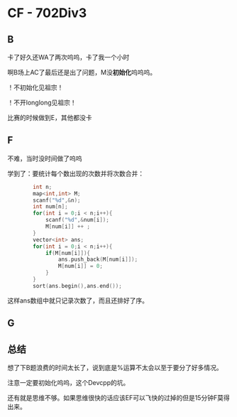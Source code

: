 # CF - 702Div3

## B

卡了好久还WA了两次呜呜，卡了我一个小时

啊B场上AC了最后还是出了问题，M没**初始化**呜呜呜。

！不初始化见祖宗！

！不开longlong见祖宗！

比赛的时候做到E，其他都没卡

## F

不难，当时没时间做了呜呜

学到了：要统计每个数出现的次数并将次数合并：

```c++
        int n;
		map<int,int> M;
		scanf("%d",&n);
		int num[n];
		for(int i = 0;i < n;i++){
			scanf("%d",&num[i]);
			M[num[i]] ++ ;
		}
		vector<int> ans;
		for(int i = 0;i < n;i++){
			if(M[num[i]]){
				ans.push_back(M[num[i]]);
				M[num[i]] = 0;
			}
		}
		sort(ans.begin(),ans.end());
```

这样ans数组中就只记录次数了，而且还排好了序。

## G



## 总结

想了下B题浪费的时间太长了，说到底是%运算不太会以至于要分了好多情况。

注意一定要初始化呜呜，这个Devcpp的坑。

还有就是思维不够。如果思维很快的话应该EF可以飞快的过掉的但是15分钟F莫得出来。